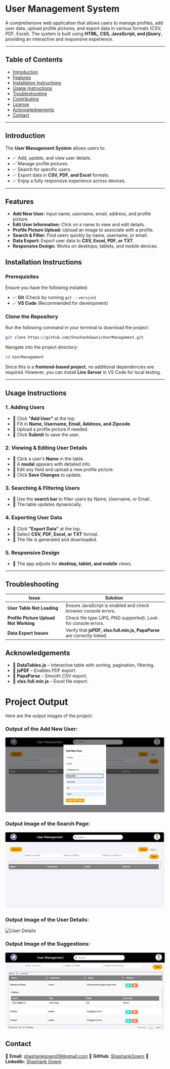 # **User Management System**

A comprehensive web application that allows users to manage profiles, add user data, upload profile pictures, and export data in various formats (CSV, PDF, Excel). The system is built using **HTML, CSS, JavaScript, and jQuery**, providing an interactive and responsive experience.

---

## **Table of Contents**
- [Introduction](#introduction)
- [Features](#features)
- [Installation Instructions](#installation-instructions)
- [Usage Instructions](#usage-instructions)
- [Troubleshooting](#troubleshooting)
- [Contributing](#contributing)
- [License](#license)
- [Acknowledgements](#acknowledgements)
- [Contact](#contact)

---

## **Introduction**

The **User Management System** allows users to:
- ✅ Add, update, and view user details.
- ✅ Manage profile pictures.
- ✅ Search for specific users.
- ✅ Export data in **CSV, PDF, and Excel** formats.
- ✅ Enjoy a fully responsive experience across devices.

---

## **Features**

- **Add New User:** Input name, username, email, address, and profile picture.
- **Edit User Information:** Click on a name to view and edit details.
- **Profile Picture Upload:** Upload an image to associate with a profile.
- **Search & Filter:** Find users quickly by name, username, or email.
- **Data Export:** Export user data to **CSV, Excel, PDF, or TXT**.
- **Responsive Design:** Works on desktops, tablets, and mobile devices.

## **Installation Instructions**

### **Prerequisites**
Ensure you have the following installed:
- ✅ **Git** (Check by running `git --version`)
- ✅ **VS Code** (Recommended for development)

### **Clone the Repository**

Run the following command in your terminal to download the project:
```bash
git clone https://github.com/ShashankGowni/UserManagement.git
```
Navigate into the project directory:
```bash
cd UserManagement
```
Since this is a **frontend-based project**, no additional dependencies are required. However, you can install **Live Server** in VS Code for local testing.

---

## **Usage Instructions**

### **1. Adding Users**
- 🔹 Click **"Add User"** at the top.
- 🔹 Fill in **Name, Username, Email, Address, and Zipcode**.
- 🔹 Upload a profile picture if needed.
- 🔹 Click **Submit** to save the user.

### **2. Viewing & Editing User Details**
- 🔹 Click a user’s **Name** in the table.
- 🔹 A **modal** appears with detailed info.
- 🔹 Edit any field and upload a new profile picture.
- 🔹 Click **Save Changes** to update.

### **3. Searching & Filtering Users**
- 🔹 Use the **search bar** to filter users by Name, Username, or Email.
- 🔹 The table updates dynamically.

### **4. Exporting User Data**
- 🔹 Click **"Export Data"** at the top.
- 🔹 Select **CSV, PDF, Excel, or TXT** format.
- 🔹 The file is generated and downloaded.

### **5. Responsive Design**
- 🔹 The app adjusts for **desktop, tablet, and mobile** views.

---

## **Troubleshooting**

| Issue | Solution |
|-------|----------|
| **User Table Not Loading** | Ensure JavaScript is enabled and check browser console errors. |
| **Profile Picture Upload Not Working** | Check file type (JPG, PNG supported). Look for console errors. |
| **Data Export Issues** | Verify that **jsPDF, xlsx.full.min.js, PapaParse** are correctly linked. |


## **Acknowledgements**

- 📌 **DataTables.js** – Interactive table with sorting, pagination, filtering.
- 📌 **jsPDF** – Enables PDF export.
- 📌 **PapaParse** – Smooth CSV export.
- 📌 **xlsx.full.min.js** – Excel file export.


# Project Output

Here are the output images of the project:

### Output of the Add New User:

![Add New User](./images/add_new_user.jpg)

### Output Image of the Search Page:

![Search Page](./images/search_page.jpg)

### Output Image of the User Details:

![User Details](./images/user_details.jpg)

### Output Image of the Suggestions:

![Suggestions](./images/suggestion_page.jpg)



## **Contact**

📩 **Email:** [shashankgowni09@gmail.com](mailto:shashankgowni09@gmail.com)
🔗 **GitHub:** [ShashankGowni](https://github.com/ShashankGowni)
💼 **LinkedIn:** [Shashank Gowni](https://www.linkedin.com/in/shashankgowni)
